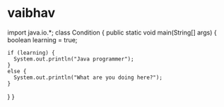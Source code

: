 # vaibhav

import java.io.*;
class Condition {
  public static void main(String[] args) {
    boolean learning = true;
 
    if (learning) {
      System.out.println("Java programmer");
    }
    else {
      System.out.println("What are you doing here?");
    }
  }
}
